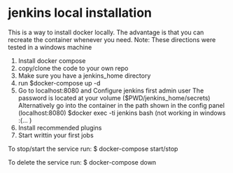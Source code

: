 # jenkins local installation
This is a way to install docker locally. The advantage is that you can recreate the container whenever you need.
Note: These directions were tested in a windows machine

1. Install docker compose
2. copy/clone the code to your own repo
3. Make sure you have a jenkins_home directory
4. run $docker-compose up -d
5. Go to localhost:8080 and Configure jenkins first admin user
   The password is located at your volume ($PWD/jenkins_home/secrets)
   Alternatively go into the container in the path shown in the config panel (localhost:8080)
   $docker exec -ti jenkins bash (not working in windows :(... )
6. Install recommended plugins
7. Start writtin your first jobs

To stop/start the service run:
$ docker-compose start/stop

To delete the service run:
$ docker-compose down
